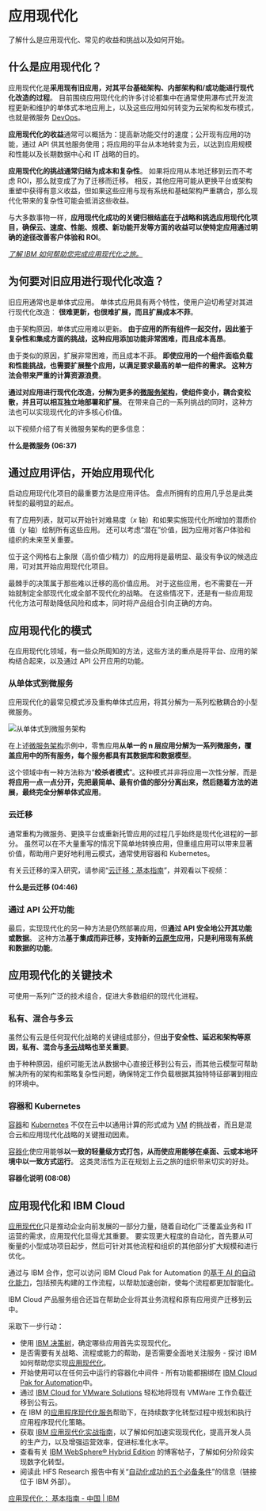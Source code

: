 # 应用现代化

了解什么是应用现代化、常见的收益和挑战以及如何开始。

## 什么是应用现代化？

应用现代化是**采用现有旧应用，对其平台基础架构、内部架构和/或功能进行现代化改造的过程**。 目前围绕应用现代化的许多讨论都集中在通常使用瀑布式开发流程更新和维护的单体式本地应用上，以及这些应用如何转变为云架构和发布模式，也就是微服务 [DevOps](https://www.ibm.com/cn-zh/cloud/learn/microservices)。

**应用现代化的收益**通常可以概括为：提高新功能交付的速度；公开现有应用的功能，通过 API 供其他服务使用；将应用的平台从本地转变为云，以达到应用规模和性能以及长期数据中心和 IT 战略的目的。

**应用现代化的挑战通常归结为成本和复杂性**。 如果将应用从本地迁移到云而不考虑 ROI，那么就变成了为了迁移而迁移。 相反，其他应用可能从更换平台或架构重塑中获得有意义收益，但如果这些应用与现有系统和基础架构严重耦合，那么现代化带来的复杂性可能会抵消这些收益。

与大多数事物一样，**应用现代化成功的关键归根结底在于战略和挑选应用现代化项目，确保云、速度、性能、规模、新功能开发等方面的收益可以使特定应用通过明确的途径改善客户体验和 ROI**。

*[了解 IBM 如何帮助您完成应用现代化之旅。](https://www.ibm.com/cn-zh/cloud/application-modernization)*



## 为何要对旧应用进行现代化改造？

旧应用通常也是单体式应用。 单体式应用具有两个特性，使用户迫切希望对其进行现代化改造： **很难更新，也很难扩展，而且扩展成本不菲**。

由于架构原因，单体式应用难以更新。 **由于应用的所有组件一起交付，因此鉴于复杂性和集成方面的挑战，这种应用添加功能非常困难，而且成本高昂**。

由于类似的原因，扩展非常困难，而且成本不菲。 **即使应用的一个组件面临负载和性能挑战，也需要扩展整个应用，以满足要求最高的单一组件的需求。 这种方法会带来严重的计算资源浪费**。

**通过对应用进行现代化改造，分解为更多的[微服务架构](https://www.ibm.com/cn-zh/cloud/learn/microservices)，使组件变小，耦合变松散，并且可以相互独立地部署和扩展**。 在带来自己的一系列挑战的同时，这种方法也可以实现现代化的许多核心价值。

以下视频介绍了有关微服务架构的更多信息：



**什么是微服务 (06:37)**



## 通过应用评估，开始应用现代化

启动应用现代化项目的最重要方法是应用评估。 盘点所拥有的应用几乎总是此类转型的最明显的起点。

有了应用列表，就可以开始针对难易度（*x* 轴）和如果实施现代化所增加的潜质价值（*y* 轴）绘制所有这些应用。 还可以考虑“潜在”价值，因为应用对客户体验和组织的未来至关重要。

位于这个网格右上象限（高价值少精力）的应用将是最明显、最没有争议的候选应用，可对其开始应用现代化项目。

最棘手的决策属于那些难以迁移的高价值应用。 对于这些应用，也不需要在一开始就制定全部现代化或全部不现代化的战略。 在这些情况下，还是有一些应用现代化方法可帮助降低风险和成本，同时将产品组合引向正确的方向。



## 应用现代化的模式

在应用现代化领域，有一些众所周知的方法，这些方法的重点是将平台、应用的架构结合起来，以及通过 API 公开应用的功能。

### 从单体式到微服务

应用现代化的最常见模式涉及重构单体式应用，将其分解为一系列松散耦合的小型微服务。

![从单体式到微服务架构](https://1.cms.s81c.com/sites/default/files/2021-03-23/application-server.png)

在上述[微服务架构](https://www.ibm.com/cloud/garage/architectures/microservices/overview)示例中，零售应用**从单一的 n 层应用分解为一系列微服务，覆盖应用中的所有服务，每个服务都具有其数据库和数据模型**。

这个领域中有一种方法称为“**绞杀者模式**”。这种模式并非将应用一次性分解，而是**将应用一点一点分开，先把最简单、最有价值的部分分离出来，然后随着方法的进展，最终完全分解单体式应用**。

### 云迁移

通常重构为微服务、更换平台或重新托管应用的过程几乎始终是现代化进程的一部分。 虽然可以在不大量重写的情况下简单地转换应用，但重组应用可以带来显著价值，帮助用户更好地利用云模式，通常使用容器和 Kubernetes。

有关云迁移的深入研究，请参阅“[云迁移：基本指南](https://www.ibm.com/cloud/learn/cloud-migration)”，并观看以下视频：



**什么是云迁移 (04:46)**

### 通过 API 公开功能

最后，实现现代化的另一种方法是仍然部署应用，但**通过 API 安全地公开其功能或数据**。 这种方法**基于集成而非迁移，支持新的[云原生](https://www.ibm.com/cn-zh/cloud/learn/cloud-native)应用，只是利用现有系统和数据的功能**。



## 应用现代化的关键技术

可使用一系列广泛的技术组合，促进大多数组织的现代化进程。

### 私有、混合与多云

虽然公有云是任何现代化战略的关键组成部分，但**出于安全性、延迟和架构等原因，私有、混合与[多云](https://www.ibm.com/cloud/learn/multicloud)战略也至关重要**。

由于种种原因，组织可能无法从数据中心直接迁移到公有云，而其他云模型可帮助解决所有的架构和策略复杂性问题，确保特定工作负载根据其独特特征部署到相应的环境中。

### 容器和 Kubernetes

[容器](https://www.ibm.com/cn-zh/cloud/learn/containers)和 [Kubernetes](https://www.ibm.com/cn-zh/cloud/learn/kubernetes) 不仅在云中以通用计算的形式成为 [VM](https://www.ibm.com/cn-zh/cloud/learn/virtual-machines) 的挑战者，而且是混合云和应用现代化战略的关键推动因素。

[容器化](https://www.ibm.com/cloud/learn/containerization)使应用能够**以一致的轻量级方式打包，从而使应用能够在桌面、云或本地环境中以一致方式运行**。 这类灵活性为正在规划上云之旅的组织带来切实的好处。


**容器化说明 (08:08)**



## 应用现代化和 IBM Cloud

[应用现代化](https://www.ibm.com/cn-zh/cloud/application-modernization)只是推动企业向前发展的一部分力量，随着自动化广泛覆盖业务和 IT 运营的需求，应用现代化显得尤其重要。 要实现更大程度的自动化，首先要从可衡量的小型成功项目起步，然后可针对其他流程和组织的其他部分扩大规模和进行优化。

通过与 IBM 合作，您可以访问 IBM Cloud Pak for Automation 的[基于 AI 的自动化能力](https://www.ibm.com/cn-zh/cloud/automation)，包括预先构建的工作流程，以帮助加速创新，使每个流程都更加智能化。

IBM Cloud 产品服务组合还旨在帮助企业将其业务流程和原有应用资产迁移到云中。

采取下一步行动：

- 使用 [IBM 决策树](https://www.ibm.com/cloud/info/build-modernize)，确定哪些应用首先实现现代化。
- 是否需要有关战略、流程或能力的帮助，是否需要全面地关注服务 - 探讨 IBM 如何帮助您实现[应用现代化](https://www.ibm.com/cn-zh/cloud/application-modernization)。
- 开始使用可以在任何云中运行的容器化中间件 - 所有功能都捆绑在 [IBM Cloud Pak for Automation](https://www.ibm.com/cn-zh/cloud/automation)中。
- 通过 [IBM Cloud for VMware Solutions](https://www.ibm.com/cn-zh/cloud/vmware) 轻松地将现有 VMWare 工作负载迁移到公有云。
- 在 IBM 的[应用程序现代化服务](https://www.ibm.com/cn-zh/services/cloud/modernize-applications)帮助下，在持续数字化转型过程中规划和执行应用程序现代化策略。
- 获取 [IBM 应用现代化实战指南](https://www.ibm.com/account/reg/signup?formid=urx-30738)，以了解如何加速实现现代化，提高开发人员的生产力，以及增强运营效率，促进标准化水平。
- 查看有关 [IBM WebSphere® Hybrid Edition](https://www.ibm.com/cloud/blog/announcements/introducing-ibm-websphere-hybrid-edition) 的博客帖子，了解如何分阶段实现数字化转型。
- 阅读此 HFS Research 报告中有关“[自动化成功的五个必备条件](https://hfsresearch.turtl.co/story/the-five-automation-have-to-haves-you-wont-achieve-your-digital-nirvana-without-them/page/1)”的信息（链接位于 IBM 外部）。



[应用现代化： 基本指南 - 中国 | IBM](https://www.ibm.com/cn-zh/cloud/learn/application-modernization)